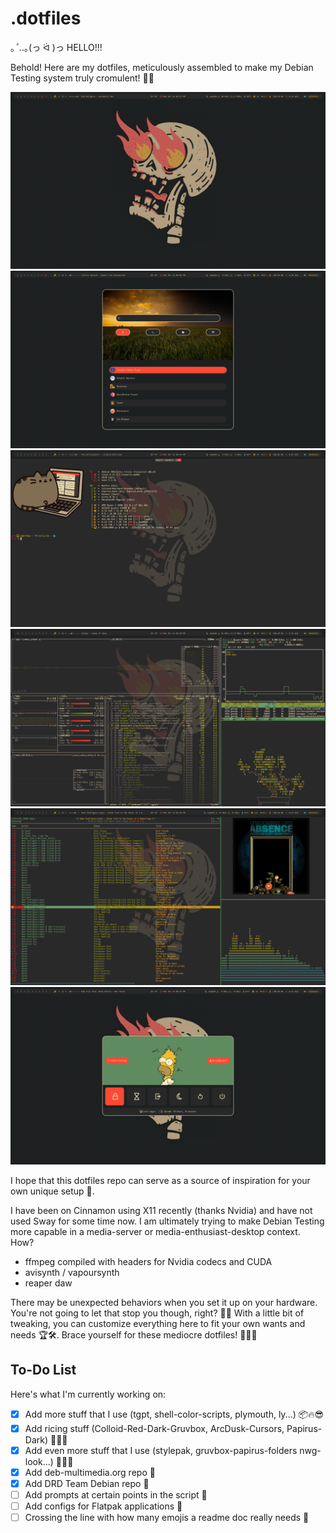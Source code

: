 # .dotfiles

｡*ﾟ.*.｡(っ ᐛ )っ HELLO!!!

Behold! Here are my dotfiles, meticulously assembled to make my Debian Testing system truly cromulent! 🎉🥂

![desktop](./art/desktop.png)
![rofi](./art/rofi.png)
![terminal](./art/terminal.png)
![tops](./art/tops.png)
![ncmpcpp](./art/ncmpcpp.png)
![power-menu](./art/power-menu.png)

I hope that this dotfiles repo can serve as a source of inspiration for your own unique setup 🦄.

I have been on Cinnamon using X11 recently (thanks Nvidia)  and have not used Sway for some time now. I am ultimately trying to make Debian Testing more capable in a media-server or media-enthusiast-desktop context. How?

- ffmpeg compiled with headers for Nvidia codecs and CUDA
- avisynth / vapoursynth
- reaper daw

There may be unexpected behaviors when you set it up on your hardware. You're not going to let that stop you though, right? 🧠💫 With a little bit of tweaking, you can customize everything here to fit your own wants and needs 🏆🛠️. Brace yourself for these mediocre dotfiles! 🙌🎉✨

## To-Do List

Here's what I'm currently working on:

- [x] Add more stuff that I use (tgpt, shell-color-scripts, plymouth, ly...) 📦🔥😎
- [x] Add ricing stuff (Colloid-Red-Dark-Gruvbox, ArcDusk-Cursors, Papirus-Dark) 🌈🍚🌺
- [x] Add even more stuff that I use (stylepak, gruvbox-papirus-folders nwg-look...) 🎀🎨🤩
- [x] Add deb-multimedia.org repo 💽
- [x] Add DRD Team Debian repo 💽
- [ ] Add prompts at certain points in the script 🧐
- [ ] Add configs for Flatpak applications 🧩
- [ ] Crossing the line with how many emojis a readme doc really needs 💩
